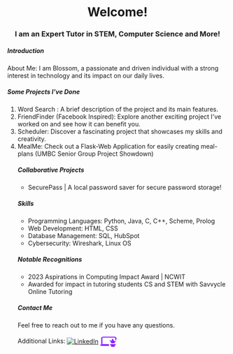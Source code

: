 <h1 align="center">Welcome! </h1>
<h3 align="center">I am an Expert Tutor in STEM, Computer Science and More!</h3>

<h5>Introduction</h5>
<p>
About Me:  
I am Blossom, a passionate and driven individual with a strong interest in technology and its impact on our daily lives.

<h5>Some Projects I've Done</h5>
<p>
  <ol>
<li> Word Search : A brief description of the project and its main features.</li>
<li> FriendFinder (Facebook Inspired): Explore another exciting project I've worked on and see how it can benefit you.</li>
<li> Scheduler: Discover a fascinating project that showcases my skills and creativity.</li>
  <li>MealMe: Check out a Flask-Web Application for easily creating meal-plans (UMBC Senior Group Project Showdown)</li>
</p>

<h5>Collaborative Projects</h5>
<p>
  <ul>
<li>SecurePass | A local password saver for secure password storage!</li>
</ul>
</p>

<h5> Skills </h5>
  <ul>
<li>Programming Languages: Python, Java, C, C++, Scheme, Prolog</li>
<li>Web Development: HTML, CSS</li>
<li>Database Management: SQL, HubSpot</li>
<li>Cybersecurity: Wireshark, Linux OS </li>
 </ul>

<h5> Notable Recognitions </h5>
  <ul>
<li>2023 Aspirations in Computing Impact Award | NCWIT 
    <li> Awarded for impact in tutoring students CS and STEM with Savvycle Online Tutoring</li>
  </li>
 </ul>
  
<h5>Contact Me</h5>
<p>Feel free to reach out to me if you have any questions.</p>

<p>
Additional Links:
<a href="https://linkedin.com/in/blossom-ea" target="blank"><img align="center" src="https://raw.githubusercontent.com/rahuldkjain/github-profile-readme-generator/master/src/images/icons/Social/linked-in-alt.svg" alt="LinkedIn" height="30" width="40" /></a>
<a href="https://bakpede1.github.io/cv" target="blank"><img align="center" src="/img.png" alt="Personal Site" height="30" width="40" /></a>
</p>  

